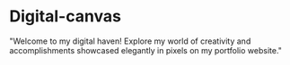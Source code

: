 # Digital-canvas
"Welcome to my digital haven! Explore my world of creativity and accomplishments showcased elegantly in pixels on my portfolio website."

